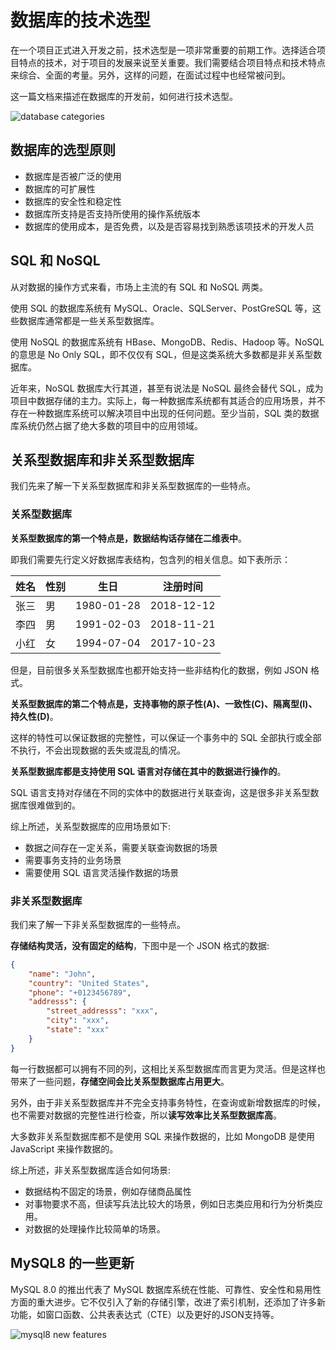 # 数据库的技术选型 

在一个项目正式进入开发之前，技术选型是一项非常重要的前期工作。选择适合项目特点的技术，对于项目的发展来说至关重要。我们需要结合项目特点和技术特点来综合、全面的考量。另外，这样的问题，在面试过程中也经常被问到。

这一篇文档来描述在数据库的开发前，如何进行技术选型。

<img src="http://file-linker.oss-cn-hangzhou.aliyuncs.com/L6VQ3CotpMkpPBaiuayy.jpeg" alt="database categories"/>

## 数据库的选型原则

- 数据库是否被广泛的使用
- 数据库的可扩展性
- 数据库的安全性和稳定性
- 数据库所支持是否支持所使用的操作系统版本
- 数据库的使用成本，是否免费，以及是否容易找到熟悉该项技术的开发人员

## SQL 和 NoSQL

从对数据的操作方式来看，市场上主流的有 SQL 和 NoSQL 两类。

使用 SQL 的数据库系统有 MySQL、Oracle、SQLServer、PostGreSQL 等，这些数据库通常都是一些关系型数据库。

使用 NoSQL 的数据库系统有 HBase、MongoDB、Redis、Hadoop 等。NoSQL 的意思是 No Only SQL，即不仅仅有 SQL，但是这类系统大多数都是非关系型数据库。

近年来，NoSQL 数据库大行其道，甚至有说法是 NoSQL 最终会替代 SQL，成为项目中数据存储的主力。实际上，每一种数据库系统都有其适合的应用场景，并不存在一种数据库系统可以解决项目中出现的任何问题。至少当前，SQL 类的数据库系统仍然占据了绝大多数的项目中的应用领域。

## 关系型数据库和非关系型数据库

我们先来了解一下关系型数据库和非关系型数据库的一些特点。

### 关系型数据库

**关系型数据库的第一个特点是，数据结构话存储在二维表中**。

即我们需要先行定义好数据库表结构，包含列的相关信息。如下表所示：

| 姓名 | 性别 | 生日         | 注册时间       |
|----|----|------------|------------|
| 张三 | 男  | 1980-01-28 | 2018-12-12 |
| 李四 | 男  | 1991-02-03 | 2018-11-21 |
| 小红 | 女  | 1994-07-04 | 2017-10-23 |


但是，目前很多关系型数据库也都开始支持一些非结构化的数据，例如 JSON 格式。

**关系型数据库的第二个特点是，支持事物的原子性(A)、一致性(C)、隔离型(I)、持久性(D)**。

这样的特性可以保证数据的完整性，可以保证一个事务中的 SQL 全部执行或全部不执行，不会出现数据的丢失或混乱的情况。

**关系型数据库都是支持使用 SQL 语言对存储在其中的数据进行操作的**。

SQL 语言支持对存储在不同的实体中的数据进行关联查询，这是很多非关系型数据库很难做到的。

综上所述，关系型数据库的应用场景如下:

- 数据之间存在一定关系，需要关联查询数据的场景
- 需要事务支持的业务场景
- 需要使用 SQL 语言灵活操作数据的场景

### 非关系型数据库

我们来了解一下非关系型数据库的一些特点。

**存储结构灵活，没有固定的结构**，下图中是一个 JSON 格式的数据:

```json
{
    "name": "John",
    "country": "United States",
    "phone": "+0123456789",
    "addresss": {
        "street_addresss": "xxx",
        "city": "xxx",
        "state": "xxx"
    }
}
```


每一行数据都可以拥有不同的列，这相比关系型数据库而言更为灵活。但是这样也带来了一些问题，**存储空间会比关系型数据库占用更大**。

另外，由于非关系型数据库并不完全支持事务特性，在查询或新增数据库的时候，也不需要对数据的完整性进行检查，所以**读写效率比关系型数据库高**。

大多数非关系型数据库都不是使用 SQL 来操作数据的，比如 MongoDB 是使用 JavaScript 来操作数据的。

综上所述，非关系型数据库适合如何场景:

- 数据结构不固定的场景，例如存储商品属性
- 对事物要求不高，但读写兵法比较大的场景，例如日志类应用和行为分析类应用。
- 对数据的处理操作比较简单的场景。

## MySQL8 的一些更新

MySQL 8.0 的推出代表了 MySQL 数据库系统在性能、可靠性、安全性和易用性方面的重大进步。它不仅引入了新的存储引擎，改进了索引机制，还添加了许多新功能，如窗口函数、公共表表达式（CTE）以及更好的JSON支持等。

<img src="http://file-linker.oss-cn-hangzhou.aliyuncs.com/OUfLMYiFLPBFRmova2Pi.jpeg" alt="mysql8 new features"/>